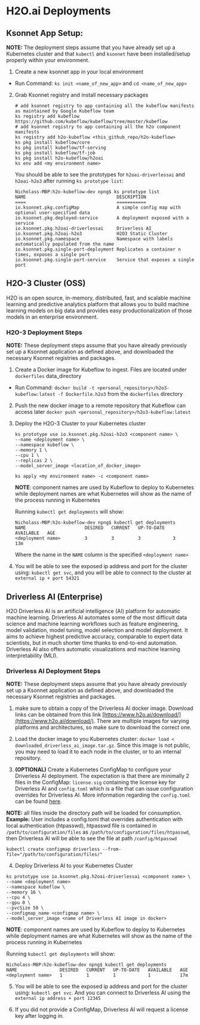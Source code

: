 # H2O.ai Deployments

## Ksonnet App Setup:
**NOTE:** The deployment steps assume that you have already set up a Kubernetes cluster and that `kubectl` and `ksonnet` have been installed/setup properly within your environment.

1. Create a new ksonnet app in your local environment
  * Run Command: `ks init <name_of_new_app>` and `cd <name_of_new_app>`

2. Grab Ksonnet registry and install necessary packages
    ```
    # add ksonnet registry to app containing all the kubeflow manifests as maintained by Google Kubeflow team
    ks registry add kubeflow https://github.com/kubeflow/kubeflow/tree/master/kubeflow
    # add ksonnet registry to app containing all the h2o component manifests
    ks registry add h2o-kubeflow <this_github_repo/h2o-kubeflow>
    ks pkg install kubeflow/core
    ks pkg install kubeflow/tf-serving
    ks pkg install kubeflow/tf-job
    ks pkg install h2o-kubeflow/h2oai
    ks env add <my environment name>
    ```
    You should be able to see the prototypes for `h2oai-driverlessai` and `h2oai-h2o3` after running `ks prototype list`:
    ```
    Nicholass-MBP:h2o-kubeflow-dev npng$ ks prototype list
    NAME                                  DESCRIPTION
    ====                                  ===========
    io.ksonnet.pkg.configMap              A simple config map with optional user-specified data
    io.ksonnet.pkg.deployed-service       A deployment exposed with a service
    io.ksonnet.pkg.h2oai-driverlessai     Driverless AI
    io.ksonnet.pkg.h2oai-h2o3             H2O3 Static Cluster
    io.ksonnet.pkg.namespace              Namespace with labels automatically populated from the name
    io.ksonnet.pkg.single-port-deployment Replicates a container n times, exposes a single port
    io.ksonnet.pkg.single-port-service    Service that exposes a single port
    ```

## H2O-3 Cluster (OSS)
H2O is an open source, in-memory, distributed, fast, and scalable machine learning and predictive analytics platform that allows you to build machine learning models on big data and provides easy productionalization of those models in an enterprise environment.

### H2O-3 Deployment Steps
**NOTE:** These deployment steps assume that you have already previously set up a Ksonnet application as defined above, and downloaded the necessary Ksonnet registries and packages.

1. Create a Docker image for Kubeflow to ingest. Files are located under `dockerfiles` data_directory
  * Run Command: `docker build -t <personal_repository>/h2o3-kubeflow:latest -f Dockerfile.h2o3` from the `dockerfiles` directory

2. Push the new docker image to a remote repository that Kubeflow can access later `docker push <personal_repository>/h2o3-kubeflow:latest`

3. Deploy the H2O-3 Cluster to your Kubernetes cluster
    ```
    ks prototype use io.ksonnet.pkg.h2oai-h2o3 <component name> \
    --name <deployment name> \
    --namespace kubeflow \
    --memory 1 \
    --cpu 1 \
    --replicas 2 \
    --model_server_image <location_of_docker_image>

    ks apply <my environment name> -c <component name>
    ```
    **NOTE**: component names are used by Kubeflow to deploy to Kubernetes while deployment names are what Kubernetes will show as the name of the process running in Kubernetes

    Running `kubectl get deployments` will show:
    ```
    Nicholass-MBP:h2o-kubeflow-dev npng$ kubectl get deployments
    NAME                      DESIRED   CURRENT   UP-TO-DATE   AVAILABLE   AGE
    <deployment name>         3         3         3            3           13m
    ```
    Where the name in the `NAME` column is the specified `<deployment name>`

4. You will be able to see the exposed ip address and port for the cluster using: `kubectl get svc`, and you will be able to connect to the cluster at `external ip + port 54321`

## Driverless AI (Enterprise)

H2O Driverless AI is an artificial intelligence (AI) platform for automatic machine learning. Driverless AI automates some of the most difficult data science and machine learning workflows such as feature engineering, model validation, model tuning, model selection and model deployment. It aims to achieve highest predictive accuracy, comparable to expert data scientists, but in much shorter time thanks to end-to-end automation. Driverless AI also offers automatic visualizations and machine learning interpretability (MLI).

### Driverless AI Deployment Steps
**NOTE:** These deployment steps assume that you have already previously set up a Ksonnet application as defined above, and downloaded the necessary Ksonnet registries and packages.

1. make sure to obtain a copy of the Driverless AI docker image. Download links can be obtained from this link [https://www.h2o.ai/download/](https://www.h2o.ai/download/). There are multiple images for varying platforms and architectures, so make sure to download the correct one.

2. Load the docker image to you Kubernetes cluster: `docker load < downloaded_driverless_ai_image.tar.gz`. Since this image is not public, you may need to load it to each node in the cluster, or to an internal repository.

3. **(OPTIONAL)** Create a Kubernetes ConfigMap to configure your Driverless AI deployment. The expectation is that there are minimally 2 files in the ConfigMap: `license.sig` containing the license key for Driverless AI and `config.toml` which is a file that can issue configuration overrides for Driverless AI. More information regarding the `config.toml` can be found [here](http://docs.h2o.ai/driverless-ai/latest-stable/docs/userguide/config_toml.html).

  **NOTE:** all files inside the directory path will be loaded for consumption.
  **Example:** User includes a config.toml that overrides authentication with local authentication (htpasswd), htpasswd file is contained in `/path/to/configuration/files` as `/path/to/configuration/files/htpasswd`, then Driverless AI will be able to see the file at path `/config/htpasswd`

  ```
  kubectl create configmap driverless --from-file="/path/to/configuration/files/"
  ```

4. Deploy Driverless AI to your Kubernetes Cluster
  ```
  ks prototype use io.ksonnet.pkg.h2oai-driverlessai <component name> \
  --name <deployment name>
  --namespace kubeflow \
  --memory 16 \
  --cpu 4 \
  --gpu 0 \
  --pvcSize 50 \
  --configmap_name <configmap name> \
  --model_server_image <name of Driverless AI image in docker>
  ```
  **NOTE**: component names are used by Kubeflow to deploy to Kubernetes while deployment names are what Kubernetes will show as the name of the process running in Kubernetes

  Running `kubectl get deployments` will show:
  ```
  Nicholass-MBP:h2o-kubeflow-dev npng$ kubectl get deployments
  NAME                DESIRED   CURRENT   UP-TO-DATE   AVAILABLE   AGE
  <deployment name>   1         1         1            1           17m
  ```
5. You will be able to see the exposed ip address and port for the cluster using: `kubectl get svc`. And you can connect to Driverless AI using the `external ip address + port 12345`

6. If you did not provide a ConfigMap, Driverless AI will request a license key after logging in.
